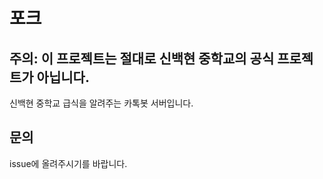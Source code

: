 포크
==========
주의: 이 프로젝트는 절대로 신백현 중학교의 공식 프로젝트가 아닙니다.
----------------------------------------------------------------------

신백현 중학교 급식을 알려주는 카톡봇 서버입니다.

문의
--------
issue에 올려주시기를 바랍니다.
